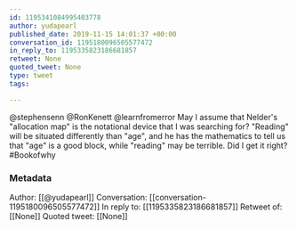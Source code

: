```yaml
---
id: 1195341084995403778
author: yudapearl
published_date: 2019-11-15 14:01:37 +00:00
conversation_id: 1195180096505577472
in_reply_to: 1195335823186681857
retweet: None
quoted_tweet: None
type: tweet
tags:

---
```


@stephensenn @RonKenett @learnfromerror May I assume that Nelder's "allocation map" is the notational device that I was searching for? "Reading" will be situated differently than "age", and he has the mathematics to tell us that "age" is a good block, while "reading" may be terrible. Did I get it right? #Bookofwhy

### Metadata

Author: [[@yudapearl]]
Conversation: [[conversation-1195180096505577472]]
In reply to: [[1195335823186681857]]
Retweet of: [[None]]
Quoted tweet: [[None]]
